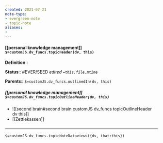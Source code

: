 ```yaml
---
created: 2021-07-21
note-type: 
- evergreen-note
- topic-note
aliases:
- 
---
```

 
#### [[personal knowledge management]] `$=customJS.dv_funcs.topicHeader(dv, this)`



**Definition**::

**Status**::  #EVER/SEED 
*edited `=this.file.mtime`*

**Parents**:: 
`$=customJS.dv_funcs.outlinedIn(dv, this)`

##### [[personal knowledge management]] `$=customJS.dv_funcs.topicOutlineHeader(dv, this)`
- ![[second brain#second brain customJS dv_funcs topicOutlineHeader dv this]]
- [[Zettlekassen]]

### <hr class="dataviews"/>

`$=customJS.dv_funcs.topicNoteDataviews({dv, that:this})`


